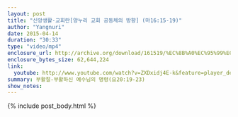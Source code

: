 ```yaml
---
layout: post
title: "신앙생활-교회란[양누리 교회 공동체의 방향] (마16:15-19)"
author: "Yangnuri"
date: 2015-04-14
duration: "30:33"
type: "video/mp4"
enclosure_url: http://archive.org/download/161519/%EC%8B%A0%EC%95%99%EC%83%9D%ED%99%9C-%EA%B5%90%ED%9A%8C%EB%9E%80%5B%EC%96%91%EB%88%84%EB%A6%AC%20%EA%B5%90%ED%9A%8C%20%EA%B3%B5%EB%8F%99%EC%B2%B4%EC%9D%98%20%EB%B0%A9%ED%96%A5%5D%20%28%EB%A7%881615-19%29.mp4
enclosure_bytes_size: 62,644,224 
link:
  youtube: http://www.youtube.com/watch?v=ZXDxidj4E-k&feature=player_detailpage
summary: 부활절-부활하신 예수님의 명령(요20:19-23)
show_notes:
---
```


{% include post_body.html %}
